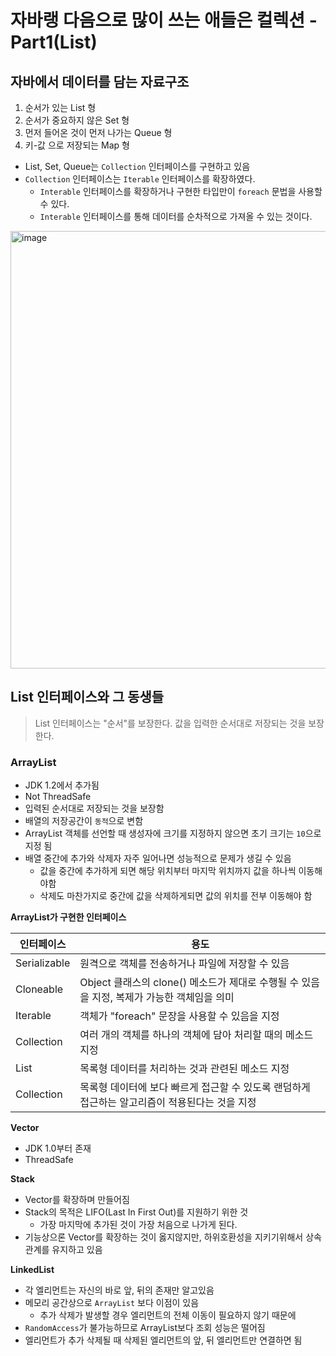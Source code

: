 # 자바랭 다음으로 많이 쓰는 애들은 컬렉션 - Part1(List)

## 자바에서 데이터를 담는 자료구조
1. 순서가 있는 List 형
2. 순서가 중요하지 않은 Set 형
3. 먼저 들어온 것이 먼저 나가는 Queue 형
4. 키-값 으로 저장되는 Map 형

- List, Set, Queue는 `Collection` 인터페이스를 구현하고 있음
- `Collection` 인터페이스는 `Iterable` 인터페이스를 확장하였다.
    - `Interable` 인터페이스를 확장하거나 구현한 타입만이 `foreach` 문법을 사용할 수 있다.
    - `Interable` 인터페이스를 통해 데이터를 순차적으로 가져올 수 있는 것이다.

<img width="700" alt="image" src="https://user-images.githubusercontent.com/56028408/215523919-ecab762e-d00f-40e9-ac9c-be804c2b8b45.png">

## List 인터페이스와 그 동생들
> List 인터페이스는 "순서"를 보장한다. 값을 입력한 순서대로 저장되는 것을 보장한다.

### ArrayList
- JDK 1.2에서 추가됨
- Not ThreadSafe
- 입력된 순서대로 저장되는 것을 보장함
- 배열의 저장공간이 `동적`으로 변함
- ArrayList 객체를 선언할 때 생성자에 크기를 지정하지 않으면 초기 크기는 `10`으로 지정 됨
- 배열 중간에 추가와 삭제자 자주 일어나면 성능적으로 문제가 생길 수 있음
    - 값을 중간에 추가하게 되면 해당 위치부터 마지막 위치까지 값을 하나씩 이동해야함
    - 삭제도 마찬가지로 중간에 값을 삭제하게되면 값의 위치를 전부 이동해야 함

**ArrayList가 구현한 인터페이스**

| 인터페이스        | 용도                                                        |
|--------------|-----------------------------------------------------------|
| Serializable | 원격으로 객체를 전송하거나 파일에 저장할 수 있음                               |
| Cloneable    | Object 클래스의 clone() 메소드가 제대로 수행될 수 있음을 지정, 복제가 가능한 객체임을 의미 |
| Iterable<E>  | 객체가 "foreach" 문장을 사용할 수 있음을 지정                            |
| Collection<E> | 여러 개의 객체를 하나의 객체에 담아 처리할 때의 메소드 지정                        |
| List<E>      | 목록형 데이터를 처리하는 것과 관련된 메소드 지정                               |
| Collection<E> | 목록형 데이터에 보다 빠르게 접근할 수 있도록 랜덤하게 접근하는 알고리즘이 적용된다는 것을 지정     |


**Vector**
- JDK 1.0부터 존재
- ThreadSafe

**Stack**
- Vector를 확장하며 만들어짐
- Stack의 목적은 LIFO(Last In First Out)를 지원하기 위한 것
    - 가장 마지막에 추가된 것이 가장 처음으로 나가게 된다.
- 기능상으론 Vector를 확장하는 것이 옳지않지만, 하위호환성을 지키기위해서 상속관계를 유지하고 있음

**LinkedList**
- 각 엘리먼트는 자신의 바로 앞, 뒤의 존재만 알고있음
- 메모리 공간상으로 `ArrayList` 보다 이점이 있음
    - 추가 삭제가 발생할 경우 엘리먼트의 전체 이동이 필요하지 않기 때문에
- `RandomAccess`가 불가능하므로 ArrayList보다 조회 성능은 떨어짐
- 엘리먼트가 추가 삭제될 때 삭제된 엘리먼트의 앞, 뒤 엘리먼트만 연결하면 됨
